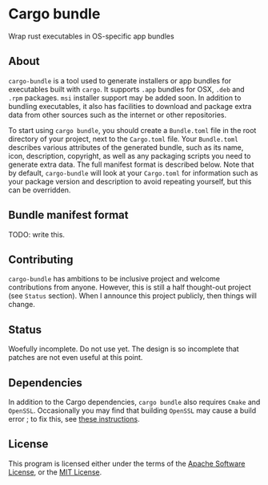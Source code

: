 # Cargo bundle

Wrap rust executables in OS-specific app bundles

## About

 `cargo-bundle` is a tool used to generate installers or app bundles for executables built with `cargo`.
It supports `.app` bundles for OSX, `.deb` and `.rpm` packages. `msi` installer support may be added soon.
In addition to bundling executables, it also has facilities to download and package extra data from other
sources such as the internet or other repositories.

 To start using `cargo bundle`, you should create a `Bundle.toml` file in the root directory of your project,
next to the `Cargo.toml` file. Your `Bundle.toml` describes various attributes of the generated bundle, such
as its name, icon, description, copyright, as well as any packaging scripts you need to generate extra data.
The full manifest format is described below. Note that by default, `cargo-bundle` will look at your `Cargo.toml`
for information such as your package version and description to avoid repeating yourself, but this can be
overridden.

## Bundle manifest format

TODO: write this.

## Contributing

 `cargo-bundle` has ambitions to be inclusive project and welcome contributions from anyone. However, this is
still a half thought-out project (see `Status` section). When I announce this project publicly, then things
will change.

## Status

Woefully incomplete. Do not use yet. The design is so incomplete that patches are not even useful at this
point.

## Dependencies

In addition to the Cargo dependencies, `cargo bundle` also requires `Cmake` and `OpenSSL`. Occasionally you may find that
building `OpenSSL` may cause a build error ; to fix this, see [these instructions](https://github.com/alexcrichton/ssh2-rs/issues/28).

## License

This program is licensed either under the terms of the [Apache Software License](http://www.apache.org/licenses/LICENSE-2.0.),
or the [MIT License](https://opensource.org/licenses/MIT). 
